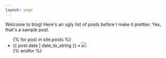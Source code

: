```yaml
---
layout: page
---
```


Welcome to blog! Here's an ugly list of posts before I make it prettier. Yes, that's a sample post.

<ul class="posts">
  {% for post in site.posts %}
    <li><span>{{ post.date | date_to_string }}</span> &raquo; <a href="{{ BASE_PATH }}{{ post.url }}"><img src="assets/images/{{ post.image1 }}"/></a></li>
  {% endfor %}
</ul>

<!-- {{ post.title }} -->